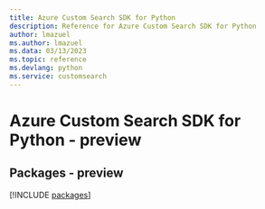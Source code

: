 ```yaml
---
title: Azure Custom Search SDK for Python
description: Reference for Azure Custom Search SDK for Python
author: lmazuel
ms.author: lmazuel
ms.data: 03/13/2023
ms.topic: reference
ms.devlang: python
ms.service: customsearch
---
```

# Azure Custom Search SDK for Python - preview
## Packages - preview
[!INCLUDE [packages](custom-search-index.md)]